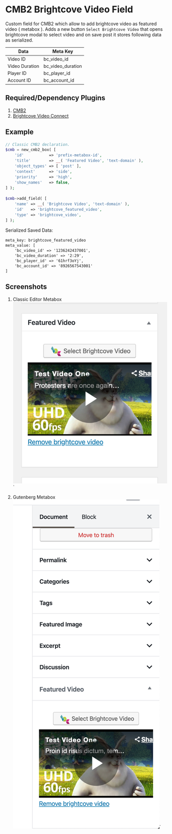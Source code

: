 CMB2 Brightcove Video Field
======================

Custom field for CMB2 which allow to add brightcove video as featured video ( metabox ).
Adds a new button `Select Brightcove Video` that opens brightcove modal to select video and on save post it stores following data as serialized.

| Data | Meta Key |
|---|---|
| Video ID | bc_video_id |
| Video Duration | bc_video_duration |
| Player ID | bc_player_id |
| Account ID | bc_account_id |

## Required/Dependency Plugins
1. [CMB2](https://github.com/CMB2/CMB2)
2. [Brightcove Video Connect](https://github.com/10up/brightcove-video-connect/)

## Example

```php
// Classic CMB2 declaration.
$cmb = new_cmb2_box( [
    'id'           => 'prefix-metabox-id',
    'title'        => __( 'Featured Video', 'text-domain' ),
    'object_types' => [ 'post' ],
    'context'      => 'side',
    'priority'     => 'high',
    'show_names'   => false,
] );

$cmb->add_field( [
    'name' => __( 'Brightcove Video', 'text-domain' ),
    'id'   => 'brightcove_featured_video',
    'type' => 'brightcove_video',
] );
```

Serialized Saved Data:
```
meta_key: brightcove_featured_video
meta_value: [
    'bc_video_id' => '1236242437001',
    'bc_video_duration' => '2:29',
    'bc_player_id' => '61hrf3oYj',
    'bc_account_id' => '8926567543001' 
]
```

## Screenshots

1. Classic Editor Metabox  
![Classic Editor Metabox](./screenshots/classic-editor-example.png)`

2. Gutenberg Metabox
![Gutenberg Metabox](./screenshots/gutenberg-view.png)`
